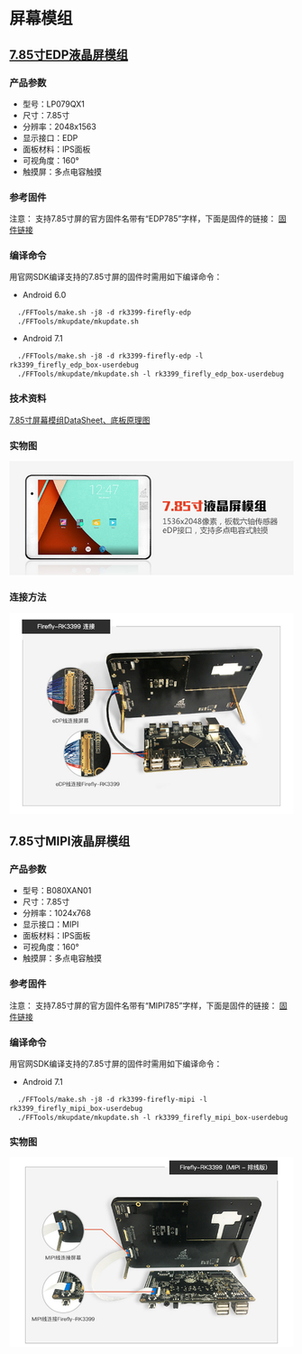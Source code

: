 # 屏幕模组

## [7.85寸EDP液晶屏模组](https://item.taobao.com/item.htm?spm=a1z10.1-c.w9352831-12693190990.18.Ox12kh&id=530507961766)

###  产品参数
* 型号：LP079QX1
* 尺寸：7.85寸
* 分辨率：2048x1563
* 显示接口：EDP
* 面板材料：IPS面板
* 可视角度：160°
* 触摸屏：多点电容触摸
### 参考固件

注意：
支持7.85寸屏的官方固件名带有“EDP785”字样，下面是固件的链接：
[固件链接](https://pan.baidu.com/s/1bA70M6#list/path=%2F)
### 编译命令

用官网SDK编译支持的7.85寸屏的固件时需用如下编译命令：

*    Android 6.0
```
  ./FFTools/make.sh -j8 -d rk3399-firefly-edp
  ./FFTools/mkupdate/mkupdate.sh
```

* Android 7.1
```
  ./FFTools/make.sh -j8 -d rk3399-firefly-edp -l rk3399_firefly_edp_box-userdebug
  ./FFTools/mkupdate/mkupdate.sh -l rk3399_firefly_edp_box-userdebug
```
### 技术资料
[7.85寸屏幕模组DataSheet、底板原理图](https://pan.baidu.com/s/1mhXH4fu#list/path=%2F)
### 实物图
![](img/module_display1.jpg)
### 连接方法
![](img/module_display2.jpg)

## 7.85寸MIPI液晶屏模组
### 产品参数

* 型号：B080XAN01
* 尺寸：7.85寸
* 分辨率：1024x768
* 显示接口：MIPI
* 面板材料：IPS面板
* 可视角度：160°
* 触摸屏：多点电容触摸
### 参考固件
注意：
支持7.85寸屏的官方固件名带有“MIPI785”字样，下面是固件的链接：
[固件链接](https://pan.baidu.com/s/1slNUe8P#list/path=%2F)
### 编译命令

用官网SDK编译支持的7.85寸屏的固件时需用如下编译命令：

*    Android 7.1

```
  ./FFTools/make.sh -j8 -d rk3399-firefly-mipi -l rk3399_firefly_mipi_box-userdebug
  ./FFTools/mkupdate/mkupdate.sh -l rk3399_firefly_mipi_box-userdebug
```
### 实物图
![](img/module_display3.jpg)